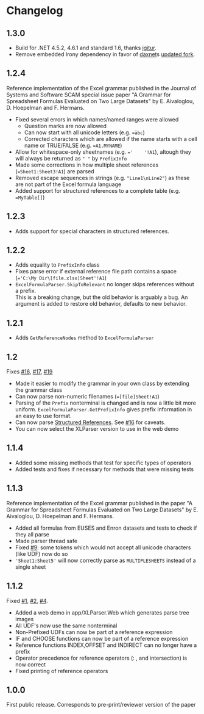 # Changelog

<!--*Changes which are in this source code, but not yet in a release*:-->
## 1.3.0

* Build for .NET 4.5.2, 4.6.1 and standard 1.6, thanks [igitur](https://github.com/spreadsheetlab/XLParser/pull/61).
* Remove embedded Irony dependency in favor of [daxnet](https://github.com/daxnet)s [updated fork](https://github.com/daxnet/irony).

## 1.2.4
Reference implementation of the Excel grammar published in the Journal of Systems and Software SCAM special issue paper "A Grammar for Spreadsheet Formulas Evaluated on Two Large Datasets" by E. Aivaloglou, D. Hoepelman and F. Hermans.

* Fixed several errors in which names/named ranges were allowed
  * Question marks are now allowed
  * Can now start with all unicode letters (e.g. `=äbc`)
  * Corrected characters which are allowed if the name starts with a cell name or TRUE/FALSE (e.g. `=A1.MYNAME`)
* Allow for whitespace-only sheetnames (e.g. `='    '!A1`), altough they will always be returned as `" "` by `PrefixInfo` 
* Made some corrections in how multiple sheet references (`=Sheet1:Sheet3!A1`) are parsed
* Removed escape sequences in strings (e.g. `"Line1\nLine2"`) as these are not part of the Excel formula language
* Added support for structured references to a complete table (e.g. `=MyTable[]`)

## 1.2.3
* Adds support for special characters in structured references.

## 1.2.2

* Adds equality to `PrefixInfo` class
* Fixes parse error if external reference file path contains a space (`='C:\My Dir\[file.xlsx]Sheet'!A1`)
* `ExcelFormulaParser.SkipToRelevant` no longer skips references without a prefix.
<br> This is a breaking change, but the old behavior is arguably a bug. An argument is added to restore old behavior, defaults to new behavior.

## 1.2.1

* Adds `GetReferenceNodes` method to `ExcelFormulaParser`

## 1.2

Fixes [#16](https://github.com/PerfectXL/XLParser/issues/16), [#17](https://github.com/PerfectXL/XLParser/issues/17), [#19](https://github.com/PerfectXL/XLParser/issues/3)

* Made it easier to modify the grammar in your own class by extending the grammar class
* Can now parse non-numeric filenames (`=[file]Sheet!A1`)
* Parsing of the `Prefix` nonterminal is changed and is now a little bit more uniform. `ExcelFormulaParser.GetPrefixInfo` gives prefix information in an easy to use format.
* Can now parse [Structured References](https://support.office.com/en-us/article/Using-structured-references-with-Excel-tables-f5ed2452-2337-4f71-bed3-c8ae6d2b276e). See [#16](https://github.com/PerfectXL/XLParser/issues/16) for caveats.
* You can now select the XLParser version to use in the web demo

## 1.1.4

* Added some missing methods that test for specific types of operators
* Added tests and fixes if necessary for methods that were missing tests

## 1.1.3

Reference implementation of the Excel grammar published in the paper "A Grammar for Spreadsheet Formulas Evaluated on Two Large Datasets" by E. Aivaloglou, D. Hoepelman and F. Hermans.

* Added all formulas from EUSES and Enron datasets and tests to check if they all parse
* Made parser thread safe
* Fixed [#9](https://github.com/PerfectXL/XLParser/issues/9): some tokens which would not accept all unicode characters (like UDF) now do so
* `'Sheet1:Sheet5'` will now correctly parse as `MULTIPLESHEETS` instead of a single sheet


## 1.1.2

Fixed [#1](https://github.com/PerfectXL/XLParser/issues/1), [#2](https://github.com/PerfectXL/XLParser/issues/2), [#4](https://github.com/PerfectXL/XLParser/issues/4).

* Added a web demo in app/XLParser.Web which generates parse tree images
* All UDF's now use the same nonterminal
* Non-Prefixed UDFs can now be part of a reference expression
* IF and CHOOSE functions can now be part of a reference expression
* Reference functions INDEX,OFFSET and INDIRECT can no longer have a prefix
* Operator precedence for reference operators (: , and intersection) is now correct
* Fixed printing of reference operators

## 1.0.0

First public release.
Corresponds to pre-print/reviewer version of the paper

